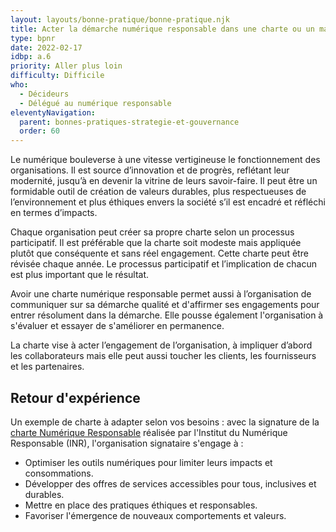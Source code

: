```yaml
---
layout: layouts/bonne-pratique/bonne-pratique.njk
title: Acter la démarche numérique responsable dans une charte ou un manifeste
type: bpnr
date: 2022-02-17
idbp: a.6
priority: Aller plus loin
difficulty: Difficile 
who:
  - Décideurs
  - Délégué au numérique responsable
eleventyNavigation:
  parent: bonnes-pratiques-strategie-et-gouvernance
  order: 60
---
```


Le numérique bouleverse à une vitesse vertigineuse le fonctionnement des organisations. Il est source d’innovation et de progrès, reflétant leur modernité, jusqu’à en devenir la vitrine de leurs savoir-faire. Il peut être un formidable outil de création de valeurs durables, plus respectueuses de l’environnement et plus éthiques envers la société s’il est encadré et réfléchi en termes d’impacts.

Chaque organisation peut créer sa propre charte selon un processus participatif. Il est préférable que la charte soit modeste mais appliquée plutôt que conséquente et sans réel engagement. Cette charte peut être révisée chaque année. Le processus participatif et l’implication de chacun est plus important que le résultat.

Avoir une charte numérique responsable permet aussi à l’organisation de communiquer sur sa démarche qualité et d'affirmer ses engagements pour entrer résolument dans la démarche. Elle pousse également l'organisation à s'évaluer et essayer de s'améliorer en permanence.

La charte vise à acter l’engagement de l’organisation, à impliquer d’abord les collaborateurs mais elle peut aussi toucher les clients, les fournisseurs et les partenaires.

## Retour d'expérience

Un exemple de charte à adapter selon vos besoins : avec la signature de la [charte Numérique Responsable](https://institutnr.org/charte-numerique-responsable) réalisée par l'Institut du Numérique Responsable (INR), l'organisation signataire s'engage à : 

* Optimiser les outils numériques pour limiter leurs impacts et consommations.
* Développer des offres de services accessibles pour tous, inclusives et durables.
* Mettre en place des pratiques éthiques et responsables.
* Favoriser l'émergence de nouveaux comportements et valeurs.

